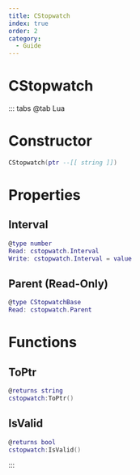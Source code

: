 ```yaml
---
title: CStopwatch
index: true
order: 2
category:
  - Guide
---
```


# CStopwatch

::: tabs
@tab Lua
# Constructor
```lua
CStopwatch(ptr --[[ string ]])
```
# Properties
## Interval 
```lua
@type number
Read: cstopwatch.Interval
Write: cstopwatch.Interval = value
```
## Parent (Read-Only)
```lua
@type CStopwatchBase
Read: cstopwatch.Parent
```
# Functions
## ToPtr
```lua
@returns string
cstopwatch:ToPtr()
```
## IsValid
```lua
@returns bool
cstopwatch:IsValid()
```

:::